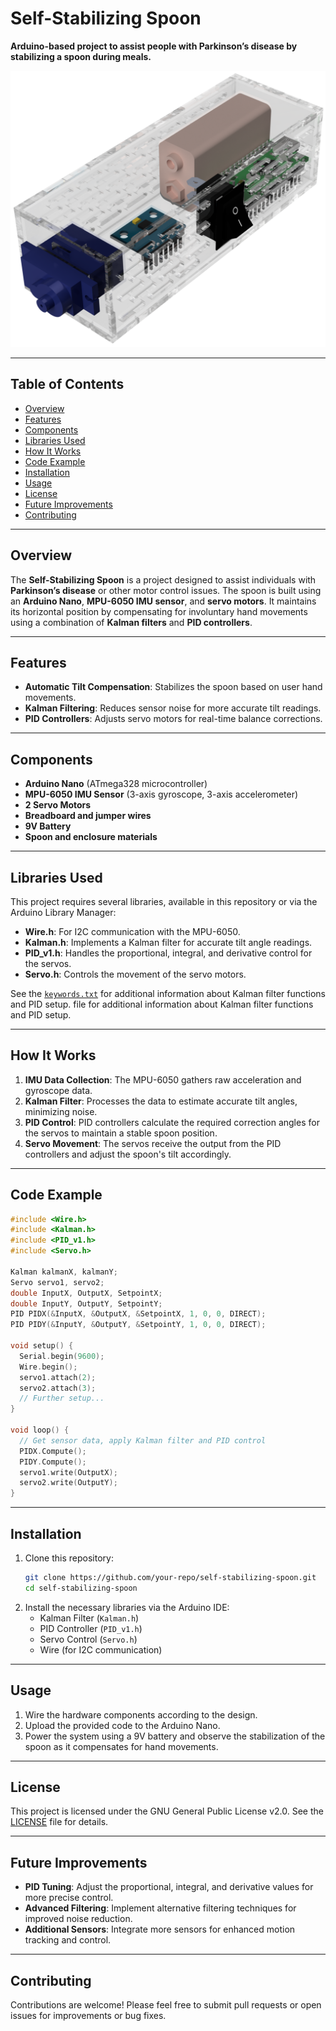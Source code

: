 
# Self-Stabilizing Spoon

**Arduino-based project to assist people with Parkinson’s disease by stabilizing a spoon during meals.**

![Self-Stabilizing Spoon](./Images/SPOON_FINAL_DRAWINGS_+_3D_(FINAL)_2024-Jun-11_06-04-31PM-000_CustomizedView7454801331.png)

---

## Table of Contents

- [Overview](#overview)
- [Features](#features)
- [Components](#components)
- [Libraries Used](#libraries-used)
- [How It Works](#how-it-works)
- [Code Example](#code-example)
- [Installation](#installation)
- [Usage](#usage)
- [License](#license)
- [Future Improvements](#future-improvements)
- [Contributing](#contributing)

---

## Overview

The **Self-Stabilizing Spoon** is a project designed to assist individuals with **Parkinson’s disease** or other motor control issues. The spoon is built using an **Arduino Nano**, **MPU-6050 IMU sensor**, and **servo motors**. It maintains its horizontal position by compensating for involuntary hand movements using a combination of **Kalman filters** and **PID controllers**.

---

## Features

- **Automatic Tilt Compensation**: Stabilizes the spoon based on user hand movements.
- **Kalman Filtering**: Reduces sensor noise for more accurate tilt readings.
- **PID Controllers**: Adjusts servo motors for real-time balance corrections.

---

## Components

- **Arduino Nano** (ATmega328 microcontroller)
- **MPU-6050 IMU Sensor** (3-axis gyroscope, 3-axis accelerometer)
- **2 Servo Motors**
- **Breadboard and jumper wires**
- **9V Battery**
- **Spoon and enclosure materials**

---

## Libraries Used

This project requires several libraries, available in this repository or via the Arduino Library Manager:

- **Wire.h**: For I2C communication with the MPU-6050.
- **Kalman.h**: Implements a Kalman filter for accurate tilt angle readings.
- **PID_v1.h**: Handles the proportional, integral, and derivative control for the servos.
- **Servo.h**: Controls the movement of the servo motors.

See the [`keywords.txt`](./Libraries/KalmanFilter-master/keywords.txt) for additional information about Kalman filter functions and PID setup. file for additional information about Kalman filter functions and PID setup.

---

## How It Works

1. **IMU Data Collection**: The MPU-6050 gathers raw acceleration and gyroscope data.
2. **Kalman Filter**: Processes the data to estimate accurate tilt angles, minimizing noise.
3. **PID Control**: PID controllers calculate the required correction angles for the servos to maintain a stable spoon position.
4. **Servo Movement**: The servos receive the output from the PID controllers and adjust the spoon's tilt accordingly.

---

## Code Example

```cpp
#include <Wire.h>
#include <Kalman.h>
#include <PID_v1.h>
#include <Servo.h>

Kalman kalmanX, kalmanY;
Servo servo1, servo2;
double InputX, OutputX, SetpointX;
double InputY, OutputY, SetpointY;
PID PIDX(&InputX, &OutputX, &SetpointX, 1, 0, 0, DIRECT);
PID PIDY(&InputY, &OutputY, &SetpointY, 1, 0, 0, DIRECT);

void setup() {
  Serial.begin(9600);
  Wire.begin();
  servo1.attach(2);
  servo2.attach(3);
  // Further setup...
}

void loop() {
  // Get sensor data, apply Kalman filter and PID control
  PIDX.Compute();
  PIDY.Compute();
  servo1.write(OutputX);
  servo2.write(OutputY);
}
```

---

## Installation

1. Clone this repository:
   ```bash
   git clone https://github.com/your-repo/self-stabilizing-spoon.git
   cd self-stabilizing-spoon
   ```
2. Install the necessary libraries via the Arduino IDE:
   - Kalman Filter (`Kalman.h`)
   - PID Controller (`PID_v1.h`)
   - Servo Control (`Servo.h`)
   - Wire (for I2C communication)

---

## Usage

1. Wire the hardware components according to the design.
2. Upload the provided code to the Arduino Nano.
3. Power the system using a 9V battery and observe the stabilization of the spoon as it compensates for hand movements.

---

## License

This project is licensed under the GNU General Public License v2.0. See the [LICENSE](./gpl2.txt) file for details.

---

## Future Improvements

- **PID Tuning**: Adjust the proportional, integral, and derivative values for more precise control.
- **Advanced Filtering**: Implement alternative filtering techniques for improved noise reduction.
- **Additional Sensors**: Integrate more sensors for enhanced motion tracking and control.

---

## Contributing

Contributions are welcome! Please feel free to submit pull requests or open issues for improvements or bug fixes.

